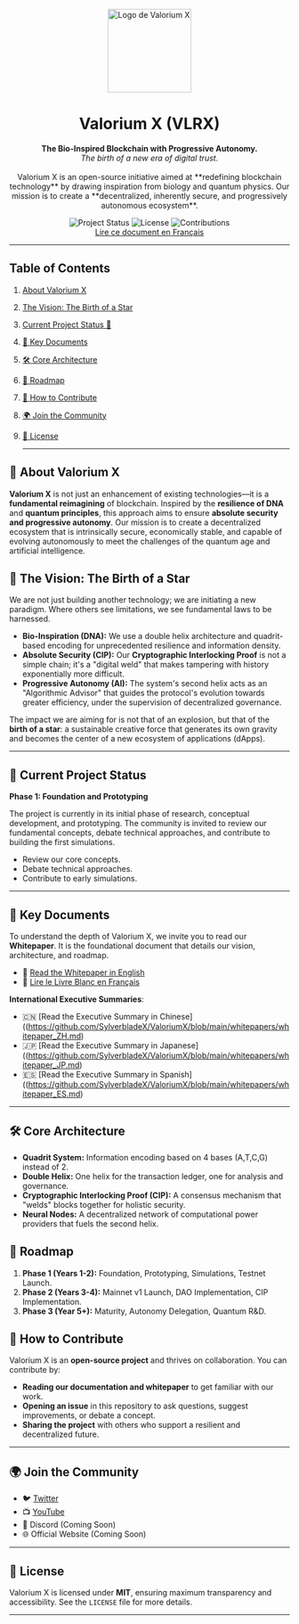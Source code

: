 <p align="center">
  <img src="assets/vlrx-logo.png" alt="Logo de Valorium X" width="150"/>
</p>

<h1 align="center">Valorium X (VLRX)</h1>

<p align="center">
  <strong>The Bio-Inspired Blockchain with Progressive Autonomy.</strong>
  <br />
  <em>The birth of a new era of digital trust.</em> <br><br>
Valorium X is an open-source initiative aimed at **redefining blockchain technology** by drawing inspiration from biology and quantum physics. Our mission is to create a **decentralized, inherently secure, and progressively autonomous ecosystem**.
</p>

<p align="center">
  <img src="https://img.shields.io/badge/Status-In%20Development-blue" alt="Project Status">
  <img src="https://img.shields.io/badge/License-MIT-green" alt="License">
  <img src="https://img.shields.io/badge/Contributions-Welcome-brightgreen" alt="Contributions">
  <br>
   <a href="https://github.com/SylverbladeX/ValoriumX/blob/main/whitepapers/whitepaper_fr.md">Lire ce document en Français</a>
</p>

---

## Table of Contents

1.  [About Valorium X](#🔬-about-valorium-x)
2.  [The Vision: The Birth of a Star](#🌟-the-vision-the-birth-of-a-star)
3.  [Current Project Status 🚀](#current-project-status-🚀)
4.  [📖 Key Documents](#📖-key-documents)
5.  [🛠️ Core Architecture](#🛠️-core-architecture)
6.  [📅 Roadmap](#📅-roadmap)
7.  [🤝 How to Contribute](#🤝-how-to-contribute)
8.  [🌍 Join the Community](#🌍-join-the-community)
9.  [🔐 License](#🔐-license)

    ---

## 🔬 About Valorium X

**Valorium X** is not just an enhancement of existing technologies—it is a **fundamental reimagining** of blockchain. Inspired by the **resilience of DNA** and **quantum principles**, this approach aims to ensure **absolute security and progressive autonomy**.
Our mission is to create a decentralized ecosystem that is intrinsically secure, economically stable, and capable of evolving autonomously to meet the challenges of the quantum age and artificial intelligence.

## 🌟 The Vision: The Birth of a Star

We are not just building another technology; we are initiating a new paradigm. Where others see limitations, we see fundamental laws to be harnessed.

* **Bio-Inspiration (DNA):** We use a double helix architecture and quadrit-based encoding for unprecedented resilience and information density.
* **Absolute Security (CIP):** Our **Cryptographic Interlocking Proof** is not a simple chain; it's a "digital weld" that makes tampering with history exponentially more difficult.
* **Progressive Autonomy (AI):** The system's second helix acts as an "Algorithmic Advisor" that guides the protocol's evolution towards greater efficiency, under the supervision of decentralized governance.

The impact we are aiming for is not that of an explosion, but that of the **birth of a star**: a sustainable creative force that generates its own gravity and becomes the center of a new ecosystem of applications (dApps).

---

## 🚀 Current Project Status

**Phase 1: Foundation and Prototyping**

The project is currently in its initial phase of research, conceptual development, and prototyping. The community is invited to review our fundamental concepts, debate technical approaches, and contribute to building the first simulations.
- Review our core concepts.
- Debate technical approaches.
- Contribute to early simulations.

---

## 📖 Key Documents

To understand the depth of Valorium X, we invite you to read our **Whitepaper**. It is the foundational document that details our vision, architecture, and roadmap.

- 📖 [Read the Whitepaper in English](https://github.com/SylverbladeX/ValoriumX/blob/main/whitepapers/whitepaper.md)
- 📖 [Lire le Livre Blanc en Français](https://github.com/SylverbladeX/ValoriumX/blob/main/whitepapers/whitepaper_fr.md)

**International Executive Summaries**:
- 🇨🇳 [Read the Executive Summary in Chinese]((https://github.com/SylverbladeX/ValoriumX/blob/main/whitepapers/whitepaper_ZH.md)
- 🇯🇵 [Read the Executive Summary in Japanese]((https://github.com/SylverbladeX/ValoriumX/blob/main/whitepapers/whitepaper_JP.md)
- 🇪🇸 [Read the Executive Summary in Spanish]((https://github.com/SylverbladeX/ValoriumX/blob/main/whitepapers/whitepaper_ES.md)

---
## 🛠️ Core Architecture

* **Quadrit System:** Information encoding based on 4 bases (A,T,C,G) instead of 2.
* **Double Helix:** One helix for the transaction ledger, one for analysis and governance.
* **Cryptographic Interlocking Proof (CIP):** A consensus mechanism that "welds" blocks together for holistic security.
* **Neural Nodes:** A decentralized network of computational power providers that fuels the second helix.

## 📅 Roadmap

1.  **Phase 1 (Years 1-2):** Foundation, Prototyping, Simulations, Testnet Launch.
2.  **Phase 2 (Years 3-4):** Mainnet v1 Launch, DAO Implementation, CIP Implementation.
3.  **Phase 3 (Year 5+):** Maturity, Autonomy Delegation, Quantum R&D.


## 🤝 How to Contribute
Valorium X is an **open-source project** and thrives on collaboration. You can contribute by:
- **Reading our documentation and whitepaper** to get familiar with our work.
- **Opening an issue** in this repository to ask questions, suggest improvements, or debate a concept.
- **Sharing the project** with others who support a resilient and decentralized future.

---

## 🌍 Join the Community
- 🐦 [Twitter](https://twitter.com/ValoriumX)
- 📺 [YouTube](https://youtube.com/ValoriumX)
- 💬 Discord (Coming Soon)
- 🌐 Official Website (Coming Soon)

---

## 🔐 License
Valorium X is licensed under **MIT**, ensuring maximum transparency and accessibility. See the `LICENSE` file for more details.

---
